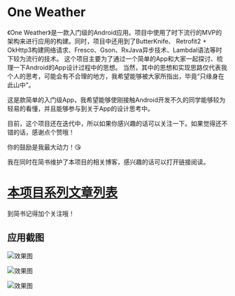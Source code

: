 # One Weather
《One Weather》是一款入门级的Android应用。项目中使用了时下流行的MVP的架构来进行应用的构建。同时，项目中还用到了ButterKnife、
Retrofit2 + OkHttp3构建网络请求、Fresco、Gson、RxJava异步技术、Lambdal语法等时下较为流行的技术。
这个项目主要为了通过一个简单的App和大家一起探讨、梳理一下Android的App设计过程中的思想。
当然，其中的思想和实现思路仅代表我个人的思考，可能会有不合理的地方，我希望能够被大家所指出，毕竟“只缘身在此山中”。

这是款简单的入门级App，我希望能够使刚接触Android开发不久的同学能够较为轻易的看懂，并且能够参与到关于App的设计思考中。

目前，这个项目还在迭代中，所以如果你感兴趣的话可以关注一下。如果觉得还不错的话，感谢点个赞哦！

你的鼓励是我最大动力！😘  

我在同时在简书维护了本项目的相关博客，感兴趣的话可以打开链接阅读。  
# [本项目系列文章列表](http://www.jianshu.com/nb/8017443)
到简书记得加个关注哦！  

## 应用截图
![效果图](http://upload-images.jianshu.io/upload_images/1869462-7e165bebd914de59.gif?imageMogr2/auto-orient/strip)

![效果图](http://upload-images.jianshu.io/upload_images/1869462-11a86ab10231723b.gif?imageMogr2/auto-orient/strip)

![效果图](http://ogemdlrap.bkt.clouddn.com/%E7%AE%80%E8%A6%81%E5%A4%A9%E6%B0%94%E5%88%97%E8%A1%A8.gif)
